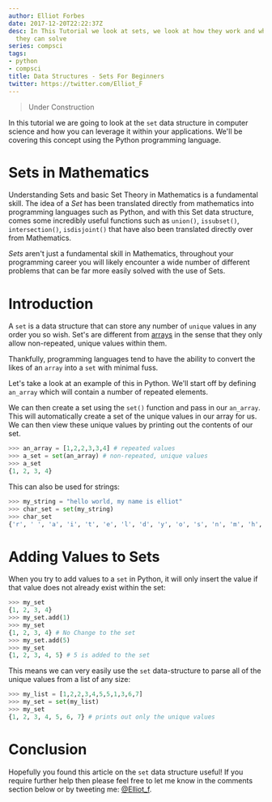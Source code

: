 ```yaml
---
author: Elliot Forbes
date: 2017-12-20T22:22:37Z
desc: In This Tutorial we look at sets, we look at how they work and what problems
  they can solve
series: compsci
tags:
- python
- compsci
title: Data Structures - Sets For Beginners
twitter: https://twitter.com/Elliot_F
---
```


> Under Construction

In this tutorial we are going to look at the `set` data structure in computer science and how you can leverage it within your applications. We'll be covering this concept using the Python programming language.

# Sets in Mathematics

Understanding Sets and basic Set Theory in Mathematics is a fundamental skill. The idea of a *Set* has been translated directly from mathematics into programming languages such as Python, and with this Set data structure, comes some incredibly useful functions such as `union()`, `issubset()`, `intersection()`, `isdisjoint()` that have also been translated directly over from Mathematics.

*Sets* aren't just a fundamental skill in Mathematics, throughout your programming career you will likely encounter a wide number of different problems that can be far more easily solved with the use of Sets. 

# Introduction

A `set` is a data structure that can store any number of `unique` values in any order you so wish. Set's are different from [arrays](/compsci/data-structures/arrays-for-beginners) in the sense that they only allow non-repeated, unique values within them.

Thankfully, programming languages tend to have the ability to convert the likes of an `array` into a `set` with minimal fuss. 

Let's take a look at an example of this in Python. We'll start off by defining `an_array` which will contain a number of repeated elements. 

We can then create a set using the `set()` function and pass in our `an_array`. This will automatically create a set of the unique values in our array for us. We can then view these unique values by printing out the contents of our set.

```py
>>> an_array = [1,2,2,3,3,4] # repeated values
>>> a_set = set(an_array) # non-repeated, unique values
>>> a_set
{1, 2, 3, 4}
```

This can also be used for strings:

```py
>>> my_string = "hello world, my name is elliot"
>>> char_set = set(my_string)
>>> char_set
{'r', ' ', 'a', 'i', 't', 'e', 'l', 'd', 'y', 'o', 's', 'n', 'm', 'h', ',', 'w'}
```

# Adding Values to Sets

When you try to add values to a `set` in Python, it will only insert the value if that value does not already exist within the set:

```py
>>> my_set
{1, 2, 3, 4}
>>> my_set.add(1)
>>> my_set
{1, 2, 3, 4} # No Change to the set 
>>> my_set.add(5)
>>> my_set
{1, 2, 3, 4, 5} # 5 is added to the set
```

This means we can very easily use the `set` data-structure to parse all of the unique values from a list of any size:

```py
>>> my_list = [1,2,2,3,4,5,5,1,3,6,7]
>>> my_set = set(my_list)
>>> my_set
{1, 2, 3, 4, 5, 6, 7} # prints out only the unique values
```

# Conclusion

Hopefully you found this article on the `set` data structure useful! If you require further help then please feel free to let me know in the comments section below or by tweeting me: [@Elliot_f](https://twitter.com/elliot_f).
